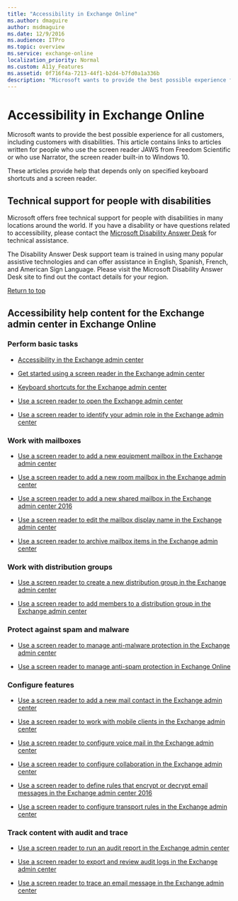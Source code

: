 ```yaml
---
title: "Accessibility in Exchange Online"
ms.author: dmaguire
author: msdmaguire
ms.date: 12/9/2016
ms.audience: ITPro
ms.topic: overview
ms.service: exchange-online
localization_priority: Normal
ms.custom: A11y_Features
ms.assetid: 0f716f4a-7213-44f1-b2d4-b7fd0a1a336b
description: "Microsoft wants to provide the best possible experience for all customers, including customers with disabilities. This article contains links to articles written for people who use the screen reader JAWS from Freedom Scientific or who use Narrator, the screen reader built-in to Windows 10."
---
```


# Accessibility in Exchange Online

Microsoft wants to provide the best possible experience for all customers, including customers with disabilities. This article contains links to articles written for people who use the screen reader JAWS from Freedom Scientific or who use Narrator, the screen reader built-in to Windows 10. 
  
These articles provide help that depends only on specified keyboard shortcuts and a screen reader.
  
## Technical support for people with disabilities

 Microsoft offers free technical support for people with disabilities in many locations around the world. If you have a disability or have questions related to accessibility, please contact the [Microsoft Disability Answer Desk](https://go.microsoft.com/fwlink/p/?LinkID=518252) for technical assistance. 
  
The Disability Answer Desk support team is trained in using many popular assistive technologies and can offer assistance in English, Spanish, French, and American Sign Language. Please visit the Microsoft Disability Answer Desk site to find out the contact details for your region.
  
[Return to top](#top.md)
  
## Accessibility help content for the Exchange admin center in Exchange Online

### Perform basic tasks

- [Accessibility in the Exchange admin center](accessibility-in-exchange-admin-center.md)
    
- [Get started using a screen reader in the Exchange admin center](get-started-using-screen-reader.md)
    
- [Keyboard shortcuts for the Exchange admin center](keyboard-shortcuts-in-admin-center.md)
    
- [Use a screen reader to open the Exchange admin center](use-screen-reader-to-open-exchange-admin-center.md)
    
- [Use a screen reader to identify your admin role in the Exchange admin center](use-screen-reader-to-identify-admin-role-in-exchange-admin-center.md)
    
### Work with mailboxes

- [Use a screen reader to add a new equipment mailbox in the Exchange admin center](use-screen-reader-to-add-equipment-mailbox-in-exchange-admin-center.md)
    
- [Use a screen reader to add a new room mailbox in the Exchange admin center](use-screen-reader-to-add-room-mailbox-in-exchange-admin-center.md)
    
- [Use a screen reader to add a new shared mailbox in the Exchange admin center 2016](use-screen-reader-to-add-shared-mailbox-in-exchange-admin-center-2016.md)
    
- [Use a screen reader to edit the mailbox display name in the Exchange admin center](use-screen-reader-to-edit-mailbox-display-name-in-exchange-admin-center.md)
    
- [Use a screen reader to archive mailbox items in the Exchange admin center](use-screen-reader-to-archive-mailbox-items-in-exchange-admin-center.md)
    
### Work with distribution groups

- [Use a screen reader to create a new distribution group in the Exchange admin center](use-screen-reader-to-create-distribution-group-in-exchange-admin-center.md)
    
- [Use a screen reader to add members to a distribution group in the Exchange admin center](use-screen-reader-to-add-members-to-a-distribution-group-in-exchange-admin-cente.md)
    
### Protect against spam and malware

- [Use a screen reader to manage anti-malware protection in the Exchange admin center](use-screen-reader-to-manage-anti-malware-protection-in-exchange-admin-center.md)
    
- [Use a screen reader to manage anti-spam protection in Exchange Online](use-a-screen-reader-to-manage-anti-spam-protection.md)
    
### Configure features

- [Use a screen reader to add a new mail contact in the Exchange admin center](use-screen-reader-to-add-mail-contact-in-exchange-admin-center.md)
    
- [Use a screen reader to work with mobile clients in the Exchange admin center](use-screen-reader-to-work-with-mobile-clients-in-exchange-admin-center.md)
    
- [Use a screen reader to configure voice mail in the Exchange admin center](use-screen-reader-to-configure-voice-mail-in-exchange-admin-center.md)
    
- [Use a screen reader to configure collaboration in the Exchange admin center](use-screen-reader-to-configure-collaboration-in-exchange-admin-center.md)
    
- [Use a screen reader to define rules that encrypt or decrypt email messages in the Exchange admin center 2016](use-screen-reader-to-define-rules-that-encrypt-or-decrypt-email-in-exchange-admi.md)
    
- [Use a screen reader to configure transport rules in the Exchange admin center](use-screen-reader-to-configure-transport-rules-in-exchange-admin-center.md)
    
### Track content with audit and trace

- [Use a screen reader to run an audit report in the Exchange admin center](use-screen-reader-to-run-audit-report-in-exchange-admin-center.md)
    
- [Use a screen reader to export and review audit logs in the Exchange admin center](use-screen-reader-to-export-and-review-audit-logs-in-exchange-admin-center.md)
    
- [Use a screen reader to trace an email message in the Exchange admin center](use-screen-reader-to-trace-an-email-message-in-exchange-admin-center.md)
    

